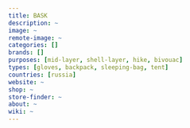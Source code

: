 ```yaml
---
title: BASK
description: ~
image: ~
remote-image: ~
categories: []
brands: []
purposes: [mid-layer, shell-layer, hike, bivouac]
types: [gloves, backpack, sleeping-bag, tent]
countries: [russia]
website: ~
shop: ~
store-finder: ~
about: ~
wiki: ~
---
```

